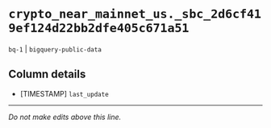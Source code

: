 # `crypto_near_mainnet_us._sbc_2d6cf419ef124d22bb2dfe405c671a51`
`bq-1` | `bigquery-public-data`

## Column details
* [TIMESTAMP] `last_update`

-------------------------------------------------------------------------------
*Do not make edits above this line.*
